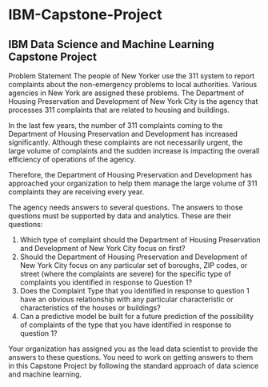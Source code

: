 # IBM-Capstone-Project
## IBM Data Science and Machine Learning Capstone Project

Problem Statement The people of New Yorker use the 311 system to report complaints about the non-emergency problems to local authorities. Various agencies in New York are assigned these problems. The Department of Housing Preservation and Development of New York City is the agency that processes 311 complaints that are related to housing and buildings.

In the last few years, the number of 311 complaints coming to the Department of Housing Preservation and Development has increased significantly. Although these complaints are not necessarily urgent, the large volume of complaints and the sudden increase is impacting the overall efficiency of operations of the agency.

Therefore, the Department of Housing Preservation and Development has approached your organization to help them manage the large volume of 311 complaints they are receiving every year.

The agency needs answers to several questions. The answers to those questions must be supported by data and analytics. These are their questions:

1. Which type of complaint should the Department of Housing Preservation and Development of New York City focus on first? <br>
2. Should the Department of Housing Preservation and Development of New York City focus on any particular set of boroughs, ZIP codes, or street (where the complaints are severe) for the specific type of complaints you identified in response to Question 1? <br>
3. Does the Complaint Type that you identified in response to question 1 have an obvious relationship with any particular characteristic or characteristics of the houses or buildings? <br>
4. Can a predictive model be built for a future prediction of the possibility of complaints of the type that you have identified in response to question 1? <br>

Your organization has assigned you as the lead data scientist to provide the answers to these questions. You need to work on getting answers to them in this Capstone Project by following the standard approach of data science and machine learning.
